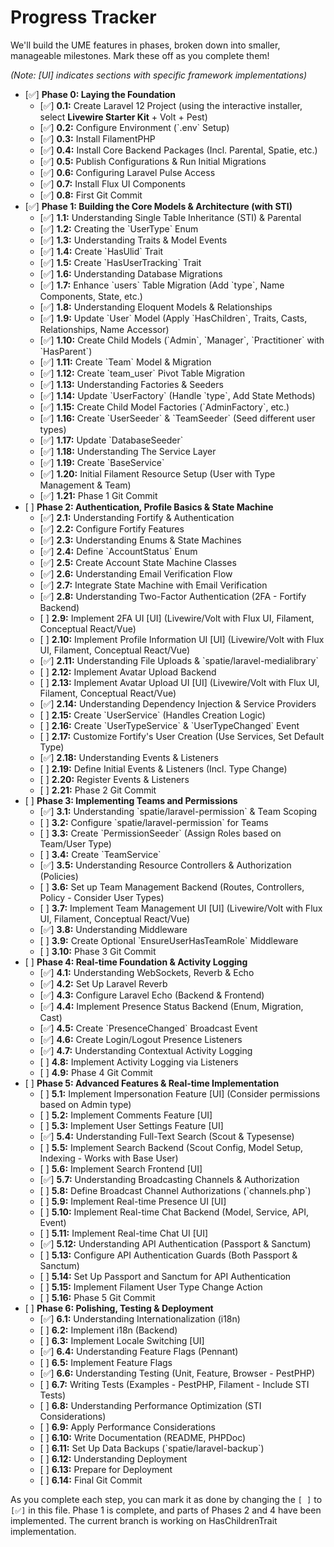 # Progress Tracker

<link rel="stylesheet" href="../assets/css/styles.css">

We'll build the UME features in phases, broken down into smaller, manageable milestones. Mark these off as you complete them!

*(Note: [UI] indicates sections with specific framework implementations)*

<ul class="progress-tracker">
<li><span class="done">[✅]</span> <strong>Phase 0: Laying the Foundation</strong>
    <ul>
    <li><span class="done">[✅]</span> <strong>0.1:</strong> Create Laravel 12 Project (using the interactive installer,
    select <strong>Livewire Starter Kit</strong> + Volt + Pest)</li>
    <li><span class="done">[✅]</span> <strong>0.2:</strong> Configure Environment (`.env` Setup)</li>
    <li><span class="done">[✅]</span> <strong>0.3:</strong> Install FilamentPHP</li>
    <li><span class="done">[✅]</span> <strong>0.4:</strong> Install Core Backend Packages (Incl. Parental, Spatie, etc.)</li>
    <li><span class="done">[✅]</span> <strong>0.5:</strong> Publish Configurations & Run Initial Migrations</li>
    <li><span class="done">[✅]</span> <strong>0.6:</strong> Configuring Laravel Pulse Access</li>
    <li><span class="done">[✅]</span> <strong>0.7:</strong> Install Flux UI Components</li>
    <li><span class="done">[✅]</span> <strong>0.8:</strong> First Git Commit</li>
    </ul>
</li>
<li><span class="done">[✅]</span> <strong>Phase 1: Building the Core Models & Architecture (with STI)</strong>
    <ul>
    <li><span class="done">[✅]</span> <strong>1.1:</strong> Understanding Single Table Inheritance (STI) & Parental</li>
    <li><span class="done">[✅]</span> <strong>1.2:</strong> Creating the `UserType` Enum</li>
    <li><span class="done">[✅]</span> <strong>1.3:</strong> Understanding Traits & Model Events</li>
    <li><span class="done">[✅]</span> <strong>1.4:</strong> Create `HasUlid` Trait</li>
    <li><span class="done">[✅]</span> <strong>1.5:</strong> Create `HasUserTracking` Trait</li>
    <li><span class="done">[✅]</span> <strong>1.6:</strong> Understanding Database Migrations</li>
    <li><span class="done">[✅]</span> <strong>1.7:</strong> Enhance `users` Table Migration (Add `type`, Name Components, State, etc.)</li>
    <li><span class="done">[✅]</span> <strong>1.8:</strong> Understanding Eloquent Models & Relationships</li>
    <li><span class="done">[✅]</span> <strong>1.9:</strong> Update `User` Model (Apply `HasChildren`, Traits, Casts, Relationships, Name Accessor)</li>
    <li><span class="done">[✅]</span> <strong>1.10:</strong> Create Child Models (`Admin`, `Manager`, `Practitioner` with `HasParent`)</li>
    <li><span class="done">[✅]</span> <strong>1.11:</strong> Create `Team` Model & Migration</li>
    <li><span class="done">[✅]</span> <strong>1.12:</strong> Create `team_user` Pivot Table Migration</li>
    <li><span class="done">[✅]</span> <strong>1.13:</strong> Understanding Factories & Seeders</li>
    <li><span class="done">[✅]</span> <strong>1.14:</strong> Update `UserFactory` (Handle `type`, Add State Methods)</li>
    <li><span class="done">[✅]</span> <strong>1.15:</strong> Create Child Model Factories (`AdminFactory`, etc.)</li>
    <li><span class="done">[✅]</span> <strong>1.16:</strong> Create `UserSeeder` & `TeamSeeder` (Seed different user types)</li>
    <li><span class="done">[✅]</span> <strong>1.17:</strong> Update `DatabaseSeeder`</li>
    <li><span class="done">[✅]</span> <strong>1.18:</strong> Understanding The Service Layer</li>
    <li><span class="done">[✅]</span> <strong>1.19:</strong> Create `BaseService`</li>
    <li><span class="done">[✅]</span> <strong>1.20:</strong> Initial Filament Resource Setup (User with Type Management & Team)</li>
    <li><span class="done">[✅]</span> <strong>1.21:</strong> Phase 1 Git Commit</li>
    </ul>
</li>
<li><span class="next">[ ]</span> <strong>Phase 2: Authentication, Profile Basics & State Machine</strong>
    <ul>
    <li><span class="done">[✅]</span> <strong>2.1:</strong> Understanding Fortify & Authentication</li>
    <li><span class="done">[✅]</span> <strong>2.2:</strong> Configure Fortify Features</li>
    <li><span class="done">[✅]</span> <strong>2.3:</strong> Understanding Enums & State Machines</li>
    <li><span class="done">[✅]</span> <strong>2.4:</strong> Define `AccountStatus` Enum</li>
    <li><span class="done">[✅]</span> <strong>2.5:</strong> Create Account State Machine Classes</li>
    <li><span class="done">[✅]</span> <strong>2.6:</strong> Understanding Email Verification Flow</li>
    <li><span class="done">[✅]</span> <strong>2.7:</strong> Integrate State Machine with Email Verification</li>
    <li><span class="done">[✅]</span> <strong>2.8:</strong> Understanding Two-Factor Authentication (2FA - Fortify Backend)</li>
    <li><span class="next">[ ]</span> <strong>2.9:</strong> Implement 2FA UI [UI] (Livewire/Volt with Flux UI, Filament, Conceptual React/Vue)</li>
    <li><span class="next">[ ]</span> <strong>2.10:</strong> Implement Profile Information UI [UI] (Livewire/Volt with Flux UI, Filament, Conceptual React/Vue)</li>
    <li><span class="done">[✅]</span> <strong>2.11:</strong> Understanding File Uploads & `spatie/laravel-medialibrary`</li>
    <li><span class="next">[ ]</span> <strong>2.12:</strong> Implement Avatar Upload Backend</li>
    <li><span class="next">[ ]</span> <strong>2.13:</strong> Implement Avatar Upload UI [UI] (Livewire/Volt with Flux UI, Filament, Conceptual React/Vue)</li>
    <li><span class="done">[✅]</span> <strong>2.14:</strong> Understanding Dependency Injection & Service Providers</li>
    <li><span class="next">[ ]</span> <strong>2.15:</strong> Create `UserService` (Handles Creation Logic)</li>
    <li><span class="next">[ ]</span> <strong>2.16:</strong> Create `UserTypeService` & `UserTypeChanged` Event</li>
    <li><span class="next">[ ]</span> <strong>2.17:</strong> Customize Fortify's User Creation (Use Services, Set Default Type)</li>
    <li><span class="done">[✅]</span> <strong>2.18:</strong> Understanding Events & Listeners</li>
    <li><span class="next">[ ]</span> <strong>2.19:</strong> Define Initial Events & Listeners (Incl. Type Change)</li>
    <li><span class="next">[ ]</span> <strong>2.20:</strong> Register Events & Listeners</li>
    <li><span class="next">[ ]</span> <strong>2.21:</strong> Phase 2 Git Commit</li>
    </ul>
</li>
<li><span class="next">[ ]</span> <strong>Phase 3: Implementing Teams and Permissions</strong>
    <ul>
    <li><span class="done">[✅]</span> <strong>3.1:</strong> Understanding `spatie/laravel-permission` & Team Scoping</li>
    <li><span class="next">[ ]</span> <strong>3.2:</strong> Configure `spatie/laravel-permission` for Teams</li>
    <li><span class="next">[ ]</span> <strong>3.3:</strong> Create `PermissionSeeder` (Assign Roles based on Team/User Type)</li>
    <li><span class="next">[ ]</span> <strong>3.4:</strong> Create `TeamService`</li>
    <li><span class="done">[✅]</span> <strong>3.5:</strong> Understanding Resource Controllers & Authorization (Policies)</li>
    <li><span class="next">[ ]</span> <strong>3.6:</strong> Set up Team Management Backend (Routes, Controllers, Policy - Consider User Types)</li>
    <li><span class="next">[ ]</span> <strong>3.7:</strong> Implement Team Management UI [UI] (Livewire/Volt with Flux UI, Filament, Conceptual React/Vue)</li>
    <li><span class="done">[✅]</span> <strong>3.8:</strong> Understanding Middleware</li>
    <li><span class="next">[ ]</span> <strong>3.9:</strong> Create Optional `EnsureUserHasTeamRole` Middleware</li>
    <li><span class="next">[ ]</span> <strong>3.10:</strong> Phase 3 Git Commit</li>
    </ul>
</li>
<li><span class="next">[ ]</span> <strong>Phase 4: Real-time Foundation & Activity Logging</strong>
    <ul>
    <li><span class="done">[✅]</span> <strong>4.1:</strong> Understanding WebSockets, Reverb & Echo</li>
    <li><span class="done">[✅]</span> <strong>4.2:</strong> Set Up Laravel Reverb</li>
    <li><span class="done">[✅]</span> <strong>4.3:</strong> Configure Laravel Echo (Backend & Frontend)</li>
    <li><span class="done">[✅]</span> <strong>4.4:</strong> Implement Presence Status Backend (Enum, Migration, Cast)</li>
    <li><span class="done">[✅]</span> <strong>4.5:</strong> Create `PresenceChanged` Broadcast Event</li>
    <li><span class="done">[✅]</span> <strong>4.6:</strong> Create Login/Logout Presence Listeners</li>
    <li><span class="done">[✅]</span> <strong>4.7:</strong> Understanding Contextual Activity Logging</li>
    <li><span class="next">[ ]</span> <strong>4.8:</strong> Implement Activity Logging via Listeners</li>
    <li><span class="next">[ ]</span> <strong>4.9:</strong> Phase 4 Git Commit</li>
    </ul>
</li>
<li><span class="next">[ ]</span> <strong>Phase 5: Advanced Features & Real-time Implementation</strong>
    <ul>
    <li><span class="next">[ ]</span> <strong>5.1:</strong> Implement Impersonation Feature [UI] (Consider permissions based on Admin type)</li>
    <li><span class="next">[ ]</span> <strong>5.2:</strong> Implement Comments Feature [UI]</li>
    <li><span class="next">[ ]</span> <strong>5.3:</strong> Implement User Settings Feature [UI]</li>
    <li><span class="done">[✅]</span> <strong>5.4:</strong> Understanding Full-Text Search (Scout & Typesense)</li>
    <li><span class="next">[ ]</span> <strong>5.5:</strong> Implement Search Backend (Scout Config, Model Setup, Indexing - Works with Base User)</li>
    <li><span class="next">[ ]</span> <strong>5.6:</strong> Implement Search Frontend [UI]</li>
    <li><span class="done">[✅]</span> <strong>5.7:</strong> Understanding Broadcasting Channels & Authorization</li>
    <li><span class="next">[ ]</span> <strong>5.8:</strong> Define Broadcast Channel Authorizations (`channels.php`)</li>
    <li><span class="next">[ ]</span> <strong>5.9:</strong> Implement Real-time Presence UI [UI]</li>
    <li><span class="next">[ ]</span> <strong>5.10:</strong> Implement Real-time Chat Backend (Model, Service, API, Event)</li>
    <li><span class="next">[ ]</span> <strong>5.11:</strong> Implement Real-time Chat UI [UI]</li>
    <li><span class="done">[✅]</span> <strong>5.12:</strong> Understanding API Authentication (Passport & Sanctum)</li>
    <li><span class="next">[ ]</span> <strong>5.13:</strong> Configure API Authentication Guards (Both Passport & Sanctum)</li>
    <li><span class="next">[ ]</span> <strong>5.14:</strong> Set Up Passport and Sanctum for API Authentication</li>
    <li><span class="next">[ ]</span> <strong>5.15:</strong> Implement Filament User Type Change Action</li>
    <li><span class="next">[ ]</span> <strong>5.16:</strong> Phase 5 Git Commit</li>
    </ul>
</li>
<li><span class="next">[ ]</span> <strong>Phase 6: Polishing, Testing & Deployment</strong>
    <ul>
    <li><span class="done">[✅]</span> <strong>6.1:</strong> Understanding Internationalization (i18n)</li>
    <li><span class="next">[ ]</span> <strong>6.2:</strong> Implement i18n (Backend)</li>
    <li><span class="next">[ ]</span> <strong>6.3:</strong> Implement Locale Switching [UI]</li>
    <li><span class="done">[✅]</span> <strong>6.4:</strong> Understanding Feature Flags (Pennant)</li>
    <li><span class="next">[ ]</span> <strong>6.5:</strong> Implement Feature Flags</li>
    <li><span class="done">[✅]</span> <strong>6.6:</strong> Understanding Testing (Unit, Feature, Browser - PestPHP)</li>
    <li><span class="next">[ ]</span> <strong>6.7:</strong> Writing Tests (Examples - PestPHP, Filament - Include STI Tests)</li>
    <li><span class="next">[ ]</span> <strong>6.8:</strong> Understanding Performance Optimization (STI Considerations)</li>
    <li><span class="next">[ ]</span> <strong>6.9:</strong> Apply Performance Considerations</li>
    <li><span class="next">[ ]</span> <strong>6.10:</strong> Write Documentation (README, PHPDoc)</li>
    <li><span class="next">[ ]</span> <strong>6.11:</strong> Set Up Data Backups (`spatie/laravel-backup`)</li>
    <li><span class="next">[ ]</span> <strong>6.12:</strong> Understanding Deployment</li>
    <li><span class="next">[ ]</span> <strong>6.13:</strong> Prepare for Deployment</li>
    <li><span class="next">[ ]</span> <strong>6.14:</strong> Final Git Commit</li>
    </ul>
</li>
</ul>

As you complete each step, you can mark it as done by changing the `[ ]` to `[✅]` in this file. Phase 1 is complete, and parts of Phases 2 and 4 have been implemented. The current branch is working on HasChildrenTrait implementation.
